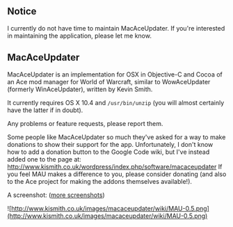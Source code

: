 ## Notice ##
I currently do not have time to maintain MacAceUpdater. If you're interested in maintaining the application, please let me know.

## MacAceUpdater ##
MacAceUpdater is an implementation for OSX in Objective-C and Cocoa of an Ace mod manager for World of Warcraft, similar to WowAceUpdater (formerly WinAceUpdater), written by Kevin Smith.

It currently requires OS X 10.4 and `/usr/bin/unzip` (you will almost certainly have the latter if in doubt).

Any problems or feature requests, please report them.

Some people like MacAceUpdater so much they've asked for a way to make donations to show their support for the app. Unfortunately, I don't know how to add a donation button to the Google Code wiki, but I've instead added one to the page at: http://www.kismith.co.uk/wordpress/index.php/software/macaceupdater
If you feel MAU makes a difference to you, please consider donating (and also to the Ace project for making the addons themselves available!).

A screenshot: ([more screenshots](screenshots.md))

![http://www.kismith.co.uk/images/macaceupdater/wiki/MAU-0.5.png](http://www.kismith.co.uk/images/macaceupdater/wiki/MAU-0.5.png)
